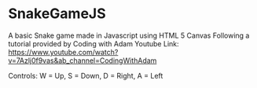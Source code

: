 # SnakeGameJS

A basic Snake game made in Javascript using HTML 5 Canvas
Following a tutorial provided by Coding with Adam
Youtube Link: https://www.youtube.com/watch?v=7Azlj0f9vas&ab_channel=CodingWithAdam

Controls: W = Up, S = Down, D = Right, A = Left
